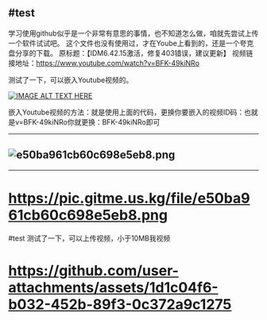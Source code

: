 #test
---
学习使用github似乎是一个非常有意思的事情，也不知道怎么做，咱就先尝试上传一个软件试试吧。
这个文件也没有使用过，才在Yoube上看到的，还是一个夸克盘分享的下载。
原标题：【IDM6.42.15激活，修复403错误，建议更新】
视频链接地址：https://www.youtube.com/watch?v=BFK-49kiNRo

测试了一下，可以嵌入Youtube视频的。

[![IMAGE ALT TEXT HERE](https://img.youtube.com/vi/BFK-49kiNRo/0.jpg)](https://www.youtube.com/watch?v=BFK-49kiNRo)

嵌入Youtube视频的方法：就是使用上面的代码，更换你要嵌入的视频ID码：也就是v=BFK-49kiNRo你就更换：BFK-49kiNRo即可

---
![e50ba961cb60c698e5eb8.png](https://pic.gitme.us.kg/file/e50ba961cb60c698e5eb8.png)
---
---
https://pic.gitme.us.kg/file/e50ba961cb60c698e5eb8.png
===
#test
测试了一下，可以上传视频，小于10MB我视频

https://github.com/user-attachments/assets/1d1c04f6-b032-452b-89f3-0c372a9c1275
===
